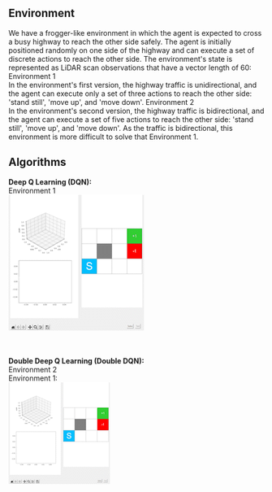 ## Environment
We have a frogger-like environment in which the agent is expected to cross a busy highway to reach the other side safely. The agent is initially positioned randomly on one side of the highway and can execute a set of discrete actions to reach the other side. The environment's state is represented as LiDAR scan observations that have a vector length of 60: <br />
Environment 1 <br />
In the environment's first version, the highway traffic is unidirectional, and the agent can execute only a set of three actions to reach the other side: 'stand still', 'move up', and 'move down'.
Environment 2 <br />
In the environment's second version, the highway traffic is bidirectional, and the agent can execute a set of five actions to reach the other side: 'stand still', 'move up', and 'move down'. As the traffic is bidirectional, this environment is more difficult to solve that Environment 1.

## Algorithms
**Deep Q Learning (DQN):** <br />
Environment 1 <br />
![](https://github.com/rprasan/Reinforcement-Learning/blob/main/Value-based%20algorithms/Videos%20of%20Results/Value%20Iteration.gif) <br /><br /><br />

**Double Deep Q Learning (Double DQN):** <br />
Environment 2 <br />
Environment 1: <br />
![](https://github.com/rprasan/Reinforcement-Learning/blob/main/Value-based%20algorithms/Videos%20of%20Results/MC%20Control%20-%201.gif) <br />
